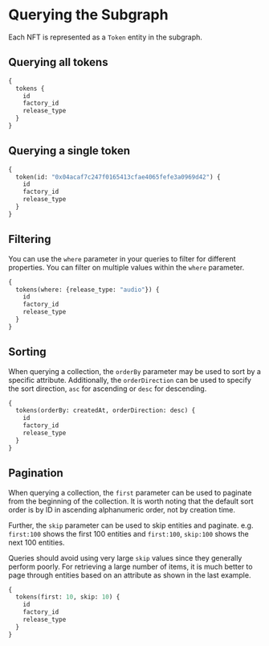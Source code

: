 # Querying the Subgraph

Each NFT is represented as a `Token` entity in the subgraph.

## Querying all tokens

```graphql
{
  tokens {
    id
    factory_id
    release_type
  }
}
```

## Querying a single token

```graphql
{
  token(id: "0x04acaf7c247f0165413cfae4065fefe3a0969d42") {
    id
    factory_id
    release_type
  }
}
```

## Filtering

You can use the `where` parameter in your queries to filter for different properties. You can filter on multiple values within the `where` parameter.

```graphql
{
  tokens(where: {release_type: "audio"}) {
    id
    factory_id
    release_type
  }
}
```

## Sorting

When querying a collection, the `orderBy` parameter may be used to sort by a specific attribute. Additionally, the `orderDirection` can be used to specify the sort direction, `asc` for ascending or `desc` for descending.

```graphql
{
  tokens(orderBy: createdAt, orderDirection: desc) {
    id
    factory_id
    release_type
  }
}
```

## Pagination

When querying a collection, the `first` parameter can be used to paginate from the beginning of the collection. It is worth noting that the default sort order is by ID in ascending alphanumeric order, not by creation time.

Further, the `skip` parameter can be used to skip entities and paginate. e.g. `first:100` shows the first 100 entities and `first:100`, `skip:100` shows the next 100 entities.

Queries should avoid using very large `skip` values since they generally perform poorly. For retrieving a large number of items, it is much better to page through entities based on an attribute as shown in the last example.

```graphql
{
  tokens(first: 10, skip: 10) {
    id
    factory_id
    release_type
  }
}
```
